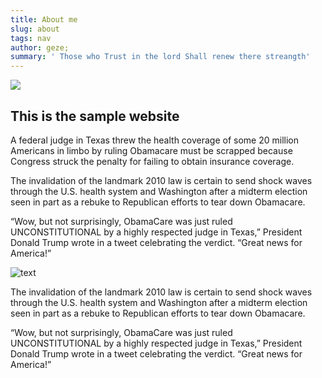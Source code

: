 ```yaml
---
title: About me
slug: about
tags: nav
author: geze;
summary: ' Those who Trust in the lord Shall renew there streangth'
---
```

![](https://ucarecdn.com/9eab3ac7-43b8-406b-a623-33278f27628b/)

## This is the sample website

A federal judge in Texas threw the health coverage of some 20 million Americans in limbo by ruling Obamacare must be scrapped because Congress struck the penalty for failing to obtain insurance coverage.

The invalidation of the landmark 2010 law is certain to send shock waves through the U.S. health system and Washington after a midterm election seen in part as a rebuke to Republican efforts to tear down Obamacare.

“Wow, but not surprisingly, ObamaCare was just ruled UNCONSTITUTIONAL by a highly respected judge in Texas,” President Donald Trump wrote in a tweet celebrating the verdict. “Great news for America!”

![text](https://ucarecdn.com/493dfe67-ab24-4fc1-a131-66ccc2a3a0ed/ "Health Care")

The invalidation of the landmark 2010 law is certain to send shock waves through the U.S. health system and Washington after a midterm election seen in part as a rebuke to Republican efforts to tear down Obamacare.

“Wow, but not surprisingly, ObamaCare was just ruled UNCONSTITUTIONAL by a highly respected judge in Texas,” President Donald Trump wrote in a tweet celebrating the verdict. “Great news for America!”
